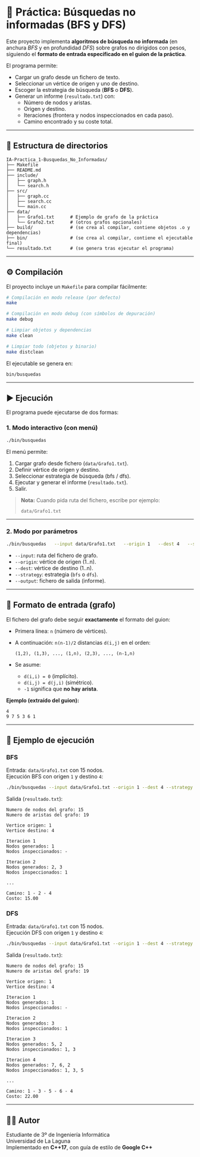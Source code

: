 # 📘 Práctica: Búsquedas no informadas (BFS y DFS)

Este proyecto implementa **algoritmos de búsqueda no informada** (en anchura *BFS* y en profundidad *DFS*) sobre grafos no dirigidos con pesos, siguiendo el **formato de entrada especificado en el guion de la práctica**.

El programa permite:
- Cargar un grafo desde un fichero de texto.
- Seleccionar un vértice de origen y uno de destino.
- Escoger la estrategia de búsqueda (**BFS** o **DFS**).
- Generar un informe (`resultado.txt`) con:
  - Número de nodos y aristas.
  - Origen y destino.
  - Iteraciones (frontera y nodos inspeccionados en cada paso).
  - Camino encontrado y su coste total.

---

## 📂 Estructura de directorios

```
IA-Practica_1-Busquedas_No_Informadas/
├── Makefile
├── README.md
├── include/
│   ├── graph.h
│   └── search.h
├── src/
│   ├── graph.cc
│   ├── search.cc
│   └── main.cc
├── data/
│   ├── Grafo1.txt      # Ejemplo de grafo de la práctica
│   └── Grafo2.txt      # (otros grafos opcionales)
├── build/              # (se crea al compilar, contiene objetos .o y dependencias)
├── bin/                # (se crea al compilar, contiene el ejecutable final)
└── resultado.txt       # (se genera tras ejecutar el programa)
```

---

## ⚙️ Compilación

El proyecto incluye un `Makefile` para compilar fácilmente:

```bash
# Compilación en modo release (por defecto)
make

# Compilación en modo debug (con símbolos de depuración)
make debug

# Limpiar objetos y dependencias
make clean

# Limpiar todo (objetos y binario)
make distclean
```

El ejecutable se genera en:

```
bin/busquedas
```

---

## ▶️ Ejecución

El programa puede ejecutarse de dos formas:

### 1. Modo interactivo (con menú)

```bash
./bin/busquedas
```

El menú permite:  
1. Cargar grafo desde fichero (`data/Grafo1.txt`).  
2. Definir vértice de origen y destino.  
3. Seleccionar estrategia de búsqueda (bfs / dfs).  
4. Ejecutar y generar el informe (`resultado.txt`).  
5. Salir.  

> **Nota:** Cuando pida ruta del fichero, escribe por ejemplo:
> ```
> data/Grafo1.txt
> ```

---

### 2. Modo por parámetros

```bash
./bin/busquedas   --input data/Grafo1.txt   --origin 1   --dest 4   --strategy bfs   --output resultado.txt
```

- `--input`: ruta del fichero de grafo.  
- `--origin`: vértice de origen (1..n).  
- `--dest`: vértice de destino (1..n).  
- `--strategy`: estrategia (`bfs` o `dfs`).  
- `--output`: fichero de salida (informe).  

---

## 📑 Formato de entrada (grafo)

El fichero del grafo debe seguir **exactamente** el formato del guion:

- Primera línea: `n` (número de vértices).  
- A continuación: `n(n-1)/2` distancias `d(i,j)` en el orden:

  ```
  (1,2), (1,3), ..., (1,n), (2,3), ..., (n-1,n)
  ```

- Se asume:
  - `d(i,i) = 0` (implícito).  
  - `d(i,j) = d(j,i)` (simétrico).  
  - `-1` significa que **no hay arista**.  

**Ejemplo (extraído del guion):**
```
4
9 7 5 3 6 1
```

---

## 📜 Ejemplo de ejecución

### BFS

Entrada: `data/Grafo1.txt` con 15 nodos.  
Ejecución BFS con origen `1` y destino `4`:

```bash
./bin/busquedas --input data/Grafo1.txt --origin 1 --dest 4 --strategy bfs --output resultado.txt
```

Salida (`resultado.txt`):

```
Numero de nodos del grafo: 15
Numero de aristas del grafo: 19

Vertice origen: 1
Vertice destino: 4

Iteracion 1
Nodos generados: 1
Nodos inspeccionados: -

Iteracion 2
Nodos generados: 2, 3
Nodos inspeccionados: 1

...

Camino: 1 - 2 - 4
Costo: 15.00
```

### DFS

Entrada: `data/Grafo1.txt` con 15 nodos.  
Ejecución DFS con origen `1` y destino `4`:

```bash
./bin/busquedas --input data/Grafo1.txt --origin 1 --dest 4 --strategy dfs --output resultado.txt
```

Salida (`resultado.txt`):

```
Numero de nodos del grafo: 15
Numero de aristas del grafo: 19

Vertice origen: 1
Vertice destino: 4

Iteracion 1
Nodos generados: 1
Nodos inspeccionados: -

Iteracion 2
Nodos generados: 3
Nodos inspeccionados: 1

Iteracion 3
Nodos generados: 5, 2
Nodos inspeccionados: 1, 3

Iteracion 4
Nodos generados: 7, 6, 2
Nodos inspeccionados: 1, 3, 5

...

Camino: 1 - 3 - 5 - 6 - 4
Costo: 22.00
```

---

## 🧑‍💻 Autor

Estudiante de 3º de Ingeniería Informática  
Universidad de La Laguna  
Implementado en **C++17**, con guía de estilo de **Google C++**
